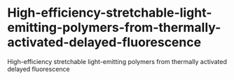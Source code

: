 # High-efficiency-stretchable-light-emitting-polymers-from-thermally-activated-delayed-fluorescence
High-efficiency stretchable light-emitting polymers from thermally activated delayed fluorescence
